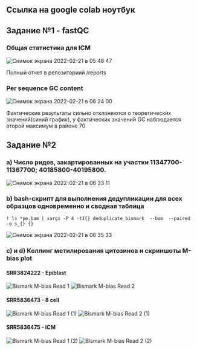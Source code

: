 ## Ссылка на google colab ноутбук

## Задание №1 - fastQC
### Общая статистика для ICM
![Снимок экрана 2022-02-21 в 05 48 47](https://user-images.githubusercontent.com/93208971/154883818-d5f48a1f-2545-48e0-91f5-720266a3fc02.png)

Полный отчет в репозиториий /reports
### Per sequence GC content
![Снимок экрана 2022-02-21 в 06 24 00](https://user-images.githubusercontent.com/93208971/154884065-3ed2c14e-bcb5-4745-889d-d33831941dae.png)

Фактические результаты сильно отклоняются о теоретических значений(синий график), у фактических значений GC наблюдается второй максимум в районе 70

## Задание №2
### a) Число ридов, закартированных на участки 11347700-11367700; 40185800-40195800.

![Снимок экрана 2022-02-21 в 06 33 11](https://user-images.githubusercontent.com/93208971/154884828-2ea9fdf7-c493-4cc7-849b-96c881b2a906.png)

 ### b) bash-скрипт для выполнения дедупликации для всех образцов одновременно и сводная таблица
 ```
 ! ls *pe.bam | xargs -P 4 -tI{} deduplicate_bismark  --bam  --paired  -o s_{} {}
 ```
 
 ![Снимок экрана 2022-02-21 в 06 35 33](https://user-images.githubusercontent.com/93208971/154885080-b1cd6423-7bf6-417e-b2a3-8648389378a0.png)
 
 ### c) и d) Коллинг метилирования цитозинов и скриншоты M-bias plot
 
 #### SRR3824222 - Epiblast
  ![Bismark M-bias Read 1](https://user-images.githubusercontent.com/93208971/154886168-ec6e3f5a-9280-461c-a3c7-5350b29b1a51.png)
  ![Bismark M-bias Read 2](https://user-images.githubusercontent.com/93208971/154886183-34d79100-d037-4468-a242-fc8ebcb53275.png)
 #### SRR5836473 - 8 cell
  ![Bismark M-bias Read 1 (1)](https://user-images.githubusercontent.com/93208971/154886364-6e8e1b91-d253-47d2-aa4b-581f57b495f8.png)
  ![Bismark M-bias Read 2 (1)](https://user-images.githubusercontent.com/93208971/154886377-04fcf516-9ef7-4fc2-bd2d-6b9d8b1e5dd2.png)
 #### SRR5836475 - ICM
  ![Bismark M-bias Read 1 (2)](https://user-images.githubusercontent.com/93208971/154886678-34366e19-6fb9-43c6-a80a-621b8f6dd740.png)
  ![Bismark M-bias Read 2 (2)](https://user-images.githubusercontent.com/93208971/154886683-03dc05d5-699a-454f-ba15-4d5a931146d6.png)

